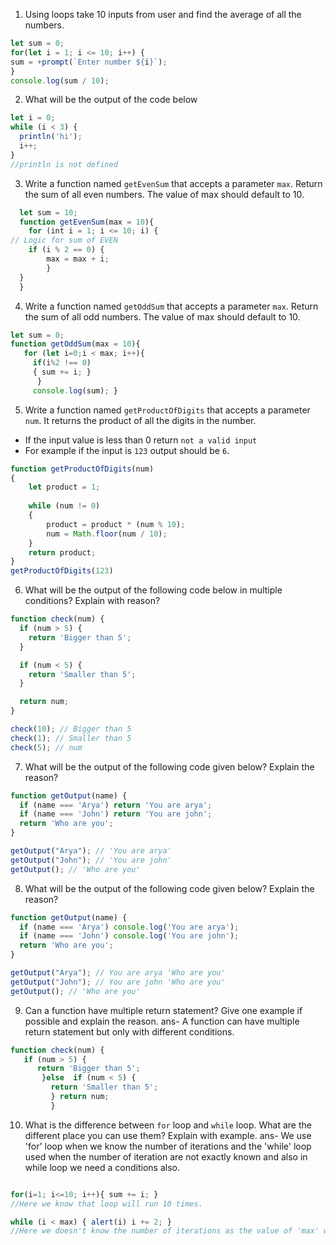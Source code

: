 1. Using loops take 10 inputs from user and find the average of all the numbers.
```js
let sum = 0; 
for(let i = 1; i <= 10; i++) {
sum = +prompt(`Enter number ${i}`);
}
console.log(sum / 10);
```


2. What will be the output of the code below

```js
let i = 0;
while (i < 3) {
  println('hi');
  i++;
}
//println is not defined
```

3. Write a function named `getEvenSum` that accepts a parameter `max`. Return the sum of all even numbers. The value of max should default to 10.
```js
  let sum = 10;
  function getEvenSum(max = 10){
    for (int i = 1; i <= 10; i) {
// Logic for sum of EVEN
	if (i % 2 == 0) {
		max = max + i;
		}
  }
  }
```

4. Write a function named `getOddSum` that accepts a parameter `max`. Return the sum of all odd numbers. The value of max should default to 10.
```js 
let sum = 0; 
function getOddSum(max = 10){
   for (let i=0;i < max; i++){ 
     if(i%2 !== 0)
     { sum += i; }
      }
     console.log(sum); }
```

5. Write a function named `getProductOfDigits` that accepts a parameter `num`. It returns the product of all the digits in the number.

- If the input value is less than 0 return `not a valid input`
- For example if the input is `123` output should be `6`.
```js
function getProductOfDigits(num)
{
    let product = 1;
 
    while (num != 0)
    {
        product = product * (num % 10);
        num = Math.floor(num / 10);
    }
    return product;
}
getProductOfDigits(123)
```


6. What will be the output of the following code below in multiple conditions? Explain with reason?

```js
function check(num) {
  if (num > 5) {
    return 'Bigger than 5';
  }

  if (num < 5) {
    return 'Smaller than 5';
  }

  return num;
}

check(10); // Bigger than 5
check(1); // Smaller than 5
check(5); // num
```

7. What will be the output of the following code given below? Explain the reason?

```js
function getOutput(name) {
  if (name === 'Arya') return 'You are arya';
  if (name === 'John') return 'You are john';
  return 'Who are you';
}

getOutput("Arya"); // 'You are arya'
getOutput("John"); // 'You are john'
getOutput(); // 'Who are you'
```

8. What will be the output of the following code given below? Explain the reason?

```js
function getOutput(name) {
  if (name === 'Arya') console.log('You are arya');
  if (name === 'John') console.log('You are john');
  return 'Who are you';
}

getOutput("Arya"); // You are arya 'Who are you'
getOutput("John"); // You are john 'Who are you'
getOutput(); // 'Who are you'
```

9. Can a function have multiple return statement? Give one example if possible and explain the reason.
ans- A function can have multiple return statement but only with different conditions.
```js
function check(num) {
   if (num > 5) {
      return 'Bigger than 5';
       }else  if (num < 5) { 
         return 'Smaller than 5'; 
         } return num; 
         }

```
10. What is the difference between `for` loop and `while` loop. What are the different place you can use them? Explain with example.
ans-
We use 'for' loop when we know the number of iterations and the 'while' loop used when the number of iteration are not exactly known and also in while loop we need a conditions also.
```js 

for(i=1; i<=10; i++){ sum += i; } 
//Here we know that loop will run 10 times.

while (i < max) { alert(i) i += 2; } 
//Here we doesn't know the number of iterations as the value of 'max' will be given by user.

```